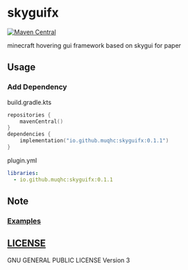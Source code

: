 # skyguifx

[![Maven Central](https://img.shields.io/maven-central/v/io.github.muqhc/skyguifx.svg?label=Maven%20Central)](https://search.maven.org/search?q=g:%22io.github.muqhc%22%20AND%20a:%22skyguifx%22)


minecraft hovering gui framework based on skygui for paper

## Usage

### Add Dependency

build.gradle.kts

```kotlin
repositories {
    mavenCentral()
}
dependencies {
    implementation("io.github.muqhc:skyguifx:0.1.1")
}
```

plugin.yml

```yaml
libraries:
  - io.github.muqhc:skyguifx:0.1.1
```


## Note

### [Examples](skyguifx-debug)


## [LICENSE](LICENSE.md)

GNU GENERAL PUBLIC LICENSE Version 3

